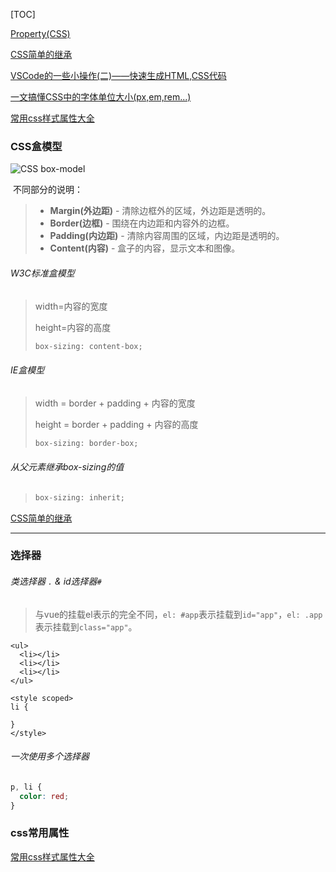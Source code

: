 [TOC]

[Property(CSS)](https://developer.mozilla.org/en-US/docs/Glossary/property/CSS)

[CSS简单的继承](https://juejin.im/post/6844903997459922958)

[VSCode的一些小操作(二)——快速生成HTML,CSS代码](https://blog.csdn.net/ycx60rzvvbj/article/details/105775469)

[一文搞懂CSS中的字体单位大小(px,em,rem...)](https://juejin.im/post/6844903897421578253)

[常用css样式属性大全](https://www.cnblogs.com/zhaoyingblog/p/8342739.html)

### CSS盒模型

![CSS box-model](/Users/samstephen/Documents/Typora/前端/css/images/box-model.png)

​		不同部分的说明：

> - **Margin(外边距)** - 清除边框外的区域，外边距是透明的。
> - **Border(边框)** - 围绕在内边距和内容外的边框。
> - **Padding(内边距)** - 清除内容周围的区域，内边距是透明的。
> - **Content(内容)** - 盒子的内容，显示文本和图像。

###### W3C标准盒模型

> width=内容的宽度
>
> height=内容的高度
>
> ```js
> box-sizing: content-box;
> ```

###### IE盒模型

> width = border + padding + 内容的宽度
>
> height = border + padding + 内容的高度
>
> ```js
> box-sizing: border-box;
> ```

###### 从父元素继承box-sizing的值

> ```js
> box-sizing: inherit;
> ```

[CSS简单的继承](https://juejin.im/post/6844903997459922958)

---

### 选择器

###### 类选择器 ```.``` & id选择器```#```

> 与vue的挂载el表示的完全不同，```el: #app```表示挂载到```id="app"```，```el: .app```表示挂载到```class="app"```。

```vue
<ul>
  <li></li>
  <li></li>
  <li></li>
</ul>
```

```vue
<style scoped>
li {
	
}
</style>
```



###### 一次使用多个选择器

```css
p, li {
  color: red;
}
```



### css常用属性

[常用css样式属性大全](https://www.cnblogs.com/zhaoyingblog/p/8342739.html)
